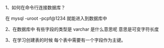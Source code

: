 1、如何在命令行连接数据库？

在 mysql -uroot -pcpf@1234 就能进入到数据库中

2、在数据库中 有些字段的类型是 varchar 是什么意思呢 意思是可变字符长度

3、在学习创建表的时候 每个表中需要有一个字段作为主键。